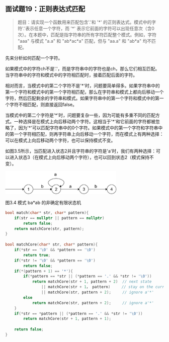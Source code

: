 ## 面试题19：正则表达式匹配

> 题目：请实现一个函数用来匹配包含'.'和 '\*' 的正则表达式。模式中的字符'.'表示任意一个字符，而 '\*' 表示它前面的字符可以出现任意次（含0次）。在本题中，匹配是指字符串的所有字符匹配整个模式。例如，字符 "aaa" 与模式 "a.a" 和 "ab\*ac\*a" 匹配，但与 "aa.a" 和 "ab*a" 均不匹配。

先来分析如何匹配一个字符。

如果模式中的字符ch不是'.'，而是字符串中的字符也是ch，那么它们相互匹配。当字符串中的字符和模式中的字符相匹配时，接着匹配后面的字符。

相对而言，当模式中的第二个字符不是'*'时，问题要简单得多。如果字符串中的第一个字符和模式中的第一个字符相匹配，那么在字符串和模式上都向后移动一个字符，然后匹配剩余的字符串和模式。如果字符串中的第一个字符和模式中的第一个字符不相匹配，则直接返回false。

当模式中的第二个字符是'\*'时，问题要复杂一些，因为可能有多重不同的匹配方式。一种选择是在模式上向后移动两个字符。这相当于'\*'和它前面的字符都被忽略了，因为'*'可以匹配字符串中的0个字符。如果模式中的第一个字符和字符串中的第一个字符相匹配，则再字符串上向后移动一个字符，而在模式上有两种选择：可以在模式上向后移动两个字符，也可以保持模式不变。

如图3.5所示，当匹配进入状态2并且字符串的字符是'a'时，我们有两种选择：可以进入状态3（在模式上向后移动两个字符），也可以回到状态2（模式保持不变）。

<img src = 'graphs/3.5.png' width = '70%'>

图3.4 模式 ba*ab 的非确定有限状态机

```cpp
bool match(char* str, char* pattern){
    if(str == nullptr || pattern == nullptr)
        return false;
    return matchCore(str, pattern);
}

bool matchCore(char* str, char* pattern){
    if(*str == '\0' && *pattern == '\0')
        return true;
    if(*str != '\0' && *pattern == '\0')
        return false;
    if(*(pattern + 1) == '*'){
        if(*pattern == *str || (*pattern == '.' && *str != '\0'))
            return matchCore(str + 1, pattern + 2)  // next state
                || matchCore(str + 1， pattern)     // stay on the current state
                || matchCore(str, pattern + 2);     // ignore a'*'
        else
            return matchCore(str, pattern + 2);     // ignore a'*'
    }
    if(*str == *pattern || (*pattern == '.' && *str != '\0'))
        return matchCore(str + 1, pattern + 1);
    
    return false;
}
```
